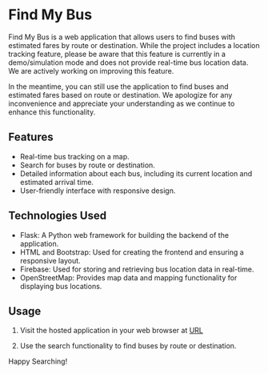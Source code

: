 # Find My Bus

Find My Bus is a web application that allows users to find buses with estimated fares by route or destination. While the project includes a location tracking feature, please be aware that this feature is currently in a demo/simulation mode and does not provide real-time bus location data. We are actively working on improving this feature.

In the meantime, you can still use the application to find buses and estimated fares based on route or destination. We apologize for any inconvenience and appreciate your understanding as we continue to enhance this functionality.

## Features

- Real-time bus tracking on a map.
- Search for buses by route or destination.
- Detailed information about each bus, including its current location and estimated arrival time.
- User-friendly interface with responsive design.

## Technologies Used

- Flask: A Python web framework for building the backend of the application.
- HTML and Bootstrap: Used for creating the frontend and ensuring a responsive layout.
- Firebase: Used for storing and retrieving bus location data in real-time.
- OpenStreetMap: Provides map data and mapping functionality for displaying bus locations.

## Usage

1. Visit the hosted application in your web browser at [URL](https://findmybus.onrender.com/) 

2. Use the search functionality to find buses by route or destination.




Happy Searching!
